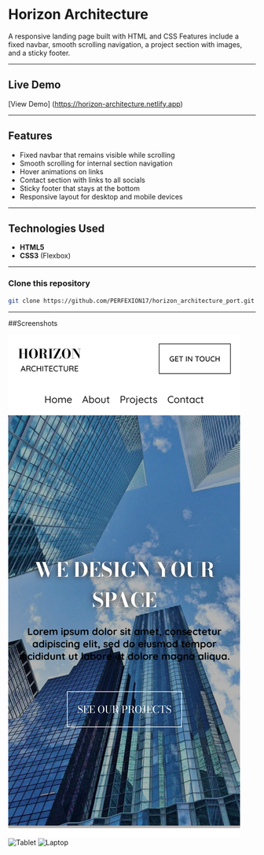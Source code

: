 # Horizon Architecture

A responsive landing page built with HTML and CSS
Features include a fixed navbar, smooth scrolling navigation, a project section with images, and a sticky footer.

---

## Live Demo
[View Demo] (https://horizon-architecture.netlify.app)

---

## Features

- Fixed navbar that remains visible while scrolling
- Smooth scrolling for internal section navigation
- Hover animations on links
- Contact section with links to all socials
- Sticky footer that stays at the bottom
- Responsive layout for desktop and mobile devices

---

## Technologies Used
- **HTML5**
- **CSS3** (Flexbox)

---

### Clone this repository
```bash
git clone https://github.com/PERFEXION17/horizon_architecture_port.git
```

---

##Screenshots

![Mobile](asset/iphone%2012-13.png)
![Tablet](asset/ipad.png)
![Laptop](asset/laptop.png)